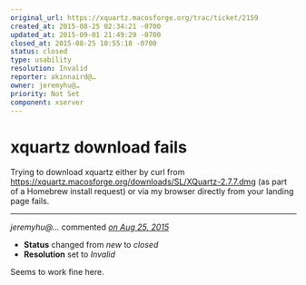 ```yaml
---
original_url: https://xquartz.macosforge.org/trac/ticket/2159
created_at: 2015-08-25 02:34:21 -0700
updated_at: 2015-09-01 21:49:29 -0700
closed_at: 2015-08-25 10:55:18 -0700
status: closed
type: usability
resolution: Invalid
reporter: akinnaird@…
owner: jeremyhu@…
priority: Not Set
component: xserver
---
```


xquartz download fails
======================


Trying to download xquartz either by curl from <https://xquartz.macosforge.org/downloads/SL/XQuartz-2.7.7.dmg> (as part of a Homebrew install request) or via my browser directly from your landing page fails.



---

*jeremyhu@…* commented *[on Aug 25, 2015](https://xquartz.macosforge.org/trac/ticket/2159#comment:1 "August 25, 2015 at 10:55 AM PDT")*

-   **Status** changed from *new* to *closed*
-   **Resolution** set to *Invalid*

Seems to work fine here.




